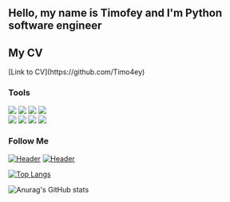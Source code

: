 ## Hello, my name is Timofey and I'm Python software engineer 

## My CV
<div>
[Link to CV](https://github.com/Timo4ey)
</div>


### Tools
<div>
<img src="https://img.shields.io/badge/-Pyhton-000000?style=for-the-badge&logo=Python"/>
<img src="https://img.shields.io/badge/-MYSQL-000000?style=for-the-badge&logo=MYSQL"/>
<img src="https://img.shields.io/badge/-Postgresql-black?style=for-the-badge&logo=Postgresql"/>
<img src="https://img.shields.io/badge/-LINUX-000000?style=for-the-badge&logo=UBUNTU"/>
</div>
<div>
<img src="https://img.shields.io/badge/-Postman-black?style=for-the-badge&logo=Postman"/>
<img src="https://img.shields.io/badge/-Charles-black?style=for-the-badge&logo=Charles"/>
<img src="https://img.shields.io/badge/-DevTools-black?style=for-the-badge&logo=DevTools"/>
<img src="https://img.shields.io/badge/-GIT-black?style=for-the-badge&logo=GIT"/>

<!-- </div>
<div>
<!-- <img src="https://img.shields.io/badge/-JavaScript-000000?style=for-the-badge&logo=JavaScript"/> -->
<!-- <img src="https://img.shields.io/badge/-Android studio-black?style=for-the-badge&logo=Android studio"/> -->
<!-- <img src="https://img.shields.io/badge/-YOUTRACK-black?style=for-the-badge&logo=YOUTRACK&logoColor=yellow"/> -->
<!-- <img src="https://img.shields.io/badge/-JSON-black?style=for-the-badge&logo=json&logoColor=yellow"/> -->
<!-- </div>
-->




### Follow Me
[![Header](https://img.shields.io/badge/Telegram-090909?style=for-the-badge&logo=telegram&logoColor=31a5db)](https://t.me/im_timofey)
[![Header](https://img.shields.io/badge/Linkedin-090909?style=for-the-badge&logo=linkedin&logoColor=0073b1)](https://www.linkedin.com/in/%D1%82%D0%B8%D0%BC%D0%BE%D1%84%D0%B5%D0%B9-%D1%8F%D0%BA%D0%BE%D0%B2%D0%B8%D1%88%D0%B8%D0%BD-a13ab11bb/?trk=public-profile-join-page)

[![Top Langs](https://github-readme-stats.vercel.app/api/top-langs/?username=Timo4ey&layout=compact&theme=radical)](https://github.com/anuraghazra/github-readme-stats)

![Anurag's GitHub stats](https://github-readme-stats.vercel.app/api?username=Timo4ey&show_icons=true&theme=radical)
